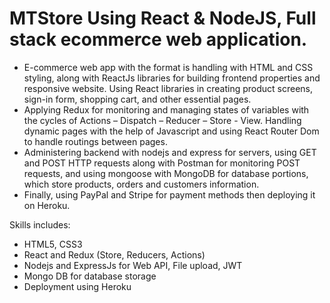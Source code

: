 # MTStore Using React & NodeJS, Full stack ecommerce web application.
- E-commerce web app with the format is handling with HTML and CSS styling, along with ReactJs libraries for building frontend properties and responsive website. Using React libraries in creating product screens, sign-in form, shopping cart, and other essential pages.  
- Applying Redux for monitoring and managing states of variables with the cycles of Actions – Dispatch – Reducer – Store - View. Handling dynamic pages with the help of Javascript and using React Router Dom to handle routings between pages. 
- Administering backend with nodejs and express for servers, using GET and POST HTTP requests along with Postman for monitoring POST requests, and using mongoose with MongoDB for database portions, which store products, orders and customers information. 
- Finally, using PayPal and Stripe for payment methods then deploying it on Heroku.

Skills includes:
- HTML5, CSS3
- React and Redux (Store, Reducers, Actions)
- Nodejs and ExpressJs for Web API, File upload, JWT
- Mongo DB for database storage
- Deployment using Heroku

